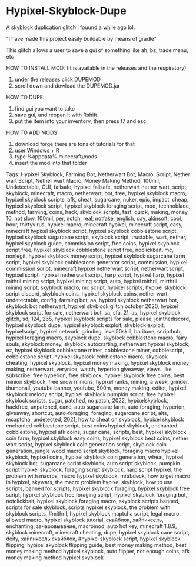 # Hypixel-Skyblock-Dupe
A skyblock duplication glitch I fouund a while ago lol. 


"I have made this project easily buildable by means of gradle"


This glitch allows a user to save a gui of something like ah, bz, trade menu, etc


HOW TO INSTALL MOD:
(It is available in the releases and the respiratory)
1) under the releases click DUPEMOD
2) scroll down and dowload the DUPEMOD.jar


HOW TO DUPE: 
1) find gui you want to take
2) save gui, and reopen it with Rshift
3) put the item into your inventory, then press f7 and esc


HOW TO ADD MODS:
1) download forge there are tons of tutorials for that
2) user Windows + R
3) type %appdata%\.minecraft\mods
4) insert the mod into that folder









Tags: Hypixel Skyblock, Farming Bot, Netherwart Bot, Macro, Script, Nether wart Script, Nether wart Macro, Money Making Method, 100mil, Undetectable, GUI, failsafe, hypixel failsafe, netherwart nether wart, script, skyblock, minecraft, macro, netherwart, bot, free, hypixel skyblock macro, hypixel skyblock scripts, afk, cheat, sugarcane, nuker, epic, impact, cheap, hypixel skyblock script, hypixel skyblock foraging script, mod, technoblade, method, farming, coins, hack, skyblock scripts, fast, quick, making, money, 10, not slow, 100mil, per, notch, real, notfake, english, day, akinsoft, cool, hour, thirtyvirus, hypixel macro, minecraft hypixel, minecraft script, easy, minecraft hypixel skyblock script, hypixel skyblock cobblestone script, hypixel skyblock sugarcane script, skyblock script, trustable, wart, nether, hypixel skyblock guide, commission script, free coins, hypixel skyblock script free, hypixel skyblock cobblestone script free, noclickbait, mc, nonlegit, hypixel skyblock money script, hypixel skyblock sugarcane farm script, hypixel skyblock cobblestone generator script, commission, hypixel commission script, minecraft hypixel netherwart script, netherwart script, hypixel script, hypixel netherwart script, harp script, hypixel harp, hypixel mithril mining script, hypixel mining script, auto, hypixel mithril, mirthril mining script, skyblock macro, mc script, hypixel scripts, hypixel skyblock script discord, skyblock coins, hypixel skyblock coins, nether wart, undetectable, config, farming bot, aa, hypixel skyblock netherwart bot, skyblock bot netherwart, hypixel skyblock glitch october 2020, hypixel skyblock script for sale, netherwart bot, sa, sfa, 21, as, hypixel skyblock glitch, sd, 124, 265, hypixel skyblock scripts for sale, please, jointhediscord, hypixel skyblock dupe, hypixel skyblock exploit, skyblock exploit, hypixelscript, hypixel network, grinding, level50skill, baritone, scripthub, hypixel foraging macro, skyblock dupe, skyblock cobblestone macro, fairy souls, skyblock money, skyblock autocrafting, netherwart hypixel skyblock, ez, hypixel skyblock cobblestone miner, cobblestone miner, cobblescript, cobblestone script, hypixel skyblock cobblestone macro, skyblock cheating, hypixel skyblock, hypixel money making, hypixel skyblock money making, netherwart, verynice, watch, hyperion giveaway, views, like, subscribe, free hyperion, free skyblock, hypixel skyblock free coins, best minion skyblock, free snow minions, hypixel ranks, mining, a week, grinder, thumpnail, youtube banner, youtube, 500m, money making, editet, hypixel skyblock melody script, hypixel skyblock pumpkin script, free hypixel skyblock scripts, sugar, patched, no patch, 2022, hypixelskyblock, hackfree, unpatched, cane, auto sugarcane farm, auto foraging, hyperion, giveaway, shortcut, auto-foraging, foraging, sugarcane script, alts, mcaptcha, undetected, 2021, how to cheat on skyblock, hypixel skyblock enchanted cobblestone script, best coins hypixel skyblock, enchanted cobblestone, hypixel afk coins, sugar cane, scripts, best, hypixel skyblock coin farm, hypixel skyblock easy coins, hypixel skyblock best coins, nether wart script, hypixel skyblock coin generation script, skyblock coin generation, jungle wood macro script skyblock, foraging macro hypixel skyblock, hypixel coins, hypixel skyblock coin generation, wheat, hypixel skyblock bot, sugarcane script skyblock, auto script skyblock, pumpkin script hypixel skyblock, foraging script skyblock, harp script hypixel, the problem with macros, macro hypixel skyblock, mrabdeck, how to get macro in hypixel, skywars, the macro problem hypixel skyblock, how to use scripts, banned for scripts, hypixel skyblock foraging, hypixel skyblock free script, hypixel skyblock free foraging script, hypixel skyblock foraging bot, notclickbait, hypixel skyblock foraging macro, skyblock scripts banned, scripts for sale skyblock, scripts hypixel skyblock, the problem with skyblock scripts, #mithril, hypixel skyblock maptcha script, legal macro, allowed macro, hypixel skyblock tutorial, скайблок, хайпиксель, enchanting, зачаровывание, macromod, auto hot key, minecraft 1.8.9, skyblock minecraft, minecraft cheating, dupe, hypixel skyblock cane script, deity, хайпиксель скайблок, #hypixel skyblock script, hypixel skyblock flipping, hypixel skyblock flipping guide, best money making method, best money making method hypixel skyblock, auto flipper, not enough coins, afk money making method hypixel skyblock
